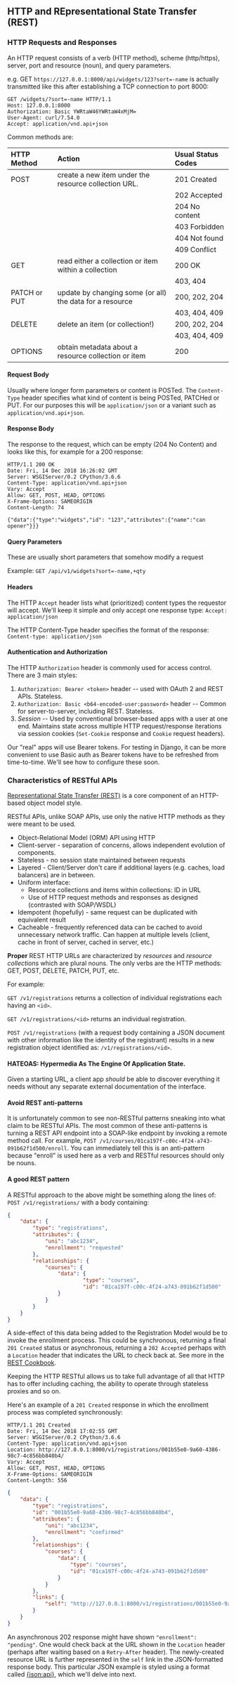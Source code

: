 ## HTTP and REpresentational State Transfer (REST)

### HTTP Requests and Responses

An HTTP request consists of a verb (HTTP method), scheme (http/https), server, port and
resource (noun), and query parameters.

e.g. GET `https://127.0.0.1:8000/api/widgets/123?sort=-name` is actually transmitted like this
after establishing a TCP connection to port 8000:

```text
GET /widgets/?sort=-name HTTP/1.1
Host: 127.0.0.1:8000
Authorization: Basic YWRtaW46YWRtaW4xMjM=
User-Agent: curl/7.54.0
Accept: application/vnd.api+json
```

Common methods are:

| **HTTP Method**       | **Action**            | **Usual Status Codes** |
| :-------------------- | :-------------------- | :-------------------- |
| POST                  | create a new item under the resource collection URL.  | 201 Created           |
|                       |                       | 202 Accepted          |
|                       |                       | 204 No content        |
|                       |                       | 403 Forbidden         |
|                       |                       | 404 Not found         |
|                       |                       | 409 Conflict          |
| GET                   | read either a collection or item within a collection  | 200 OK                |
|                       |                       | 403, 404              |
| PATCH or PUT          | update by changing some (or all) the data for a resource | 200, 202, 204         |
|                       |                       | 403, 404, 409         |
| DELETE                | delete an item (or collection!)  | 200, 202, 204         |
|                       |                       | 403, 404, 409         |
| OPTIONS               | obtain metadata about a resource collection or item | 200                   |


#### Request Body

Usually where longer form parameters or content is POSTed. The `Content-Type`
header specifies what kind of content is being POSTed, PATCHed or PUT.
For our purposes this will be `application/json` or a variant such as `application/vnd.api+json`.

#### Response Body

The response to the request, which can be empty (204 No Content) and
looks like this, for example for a 200 response:

```text
HTTP/1.1 200 OK
Date: Fri, 14 Dec 2018 16:26:02 GMT
Server: WSGIServer/0.2 CPython/3.6.6
Content-Type: application/vnd.api+json
Vary: Accept
Allow: GET, POST, HEAD, OPTIONS
X-Frame-Options: SAMEORIGIN
Content-Length: 74

{"data":{"type":"widgets","id": "123","attributes":{"name":"can opener"}}}
```

#### Query Parameters

These are usually short parameters that somehow modify a request

Example: `GET /api/v1/widgets?sort=-name,+qty`

#### Headers

The HTTP `Accept` header lists what (prioritized) content types the
requestor will accept. We'll keep it simple and only
accept one response type: `Accept: application/json`

The HTTP Content-Type header specifies the format of the response:
`Content-type: application/json`

#### Authentication and Authorization

The HTTP `Authorization` header is commonly used for access control. There
are 3 main styles:

1. `Authorization: Bearer <token>` header -- used with OAuth 2 and
   REST APIs. Stateless.
2. `Authorization: Basic <b64-encoded-user:password>` header --
   Common for server-to-server, including REST. Stateless.
3. *Session* -- Used by conventional browser-based apps with a user
   at one end. Maintains state across multiple HTTP request/response
   iterations via session cookies (`Set-Cookie` response and `Cookie` request headers).

Our "real" apps will use Bearer tokens. For testing in Django, it can be
more convenient to use Basic auth as Bearer tokens have to be refreshed
from time-to-time. We'll see how to configure these soon.

### Characteristics of RESTful APIs

[Representational State Transfer (REST)](https://en.wikipedia.org/wiki/Representational_state_transfer)
is a core component of an HTTP-based object model style.

RESTful APIs, unlike SOAP APIs, use only the native HTTP methods as they were meant to be used.

* Object-Relational Model (ORM) API using HTTP
* Client-server - separation of concerns, allows independent evolution of components.
* Stateless - no session state maintained between requests
* Layered - Client/Server don't care if additional layers (e.g. caches,
  load balancers) are in between.
* Uniform interface:
  - Resource collections and items within collections: ID in URL
  - Use of HTTP request methods and responses as designed (contrasted with SOAP/WSDL)
* Idempotent (hopefully) - same request can be duplicated with equivalent result
* Cacheable - frequently referenced data can be cached to avoid
  unnecessary network traffic. Can happen at multiple levels (client,
  cache in front of server, cached in server, etc.)

**Proper** REST HTTP URLs are characterized by _resources_ and _resource collections_
which are plural nouns. The only verbs are the HTTP methods: GET, POST, DELETE, PATCH, PUT, etc.

For example:

`GET /v1/registrations` returns a collection of individual registrations each having an `<id>`.

`GET /v1/registrations/<id>` returns an individual registration.

`POST /v1/registrations` (with
a request body containing a JSON document with other information like the identity of the registrant)
results in a new registration object identified as:
`/v1/registrations/<id>`.

#### HATEOAS: Hypermedia As The Engine Of Application State.

Given a starting URL, a client app *should* be able to discover everything it needs
without any separate external documentation of the interface.


#### Avoid REST anti-patterns

It is unfortunately common to see non-RESTful patterns sneaking into what claim to be RESTful APIs. The most
common of these anti-patterns is turning a REST API endpoint into a SOAP-like endpoint by invoking
a remote method call. For example, `POST /v1/courses/01ca197f-c00c-4f24-a743-091b62f1d500/enroll`.
You can immediately tell this is an anti-pattern because "enroll" is used here as a verb
and RESTful resources should only be nouns.

#### A good REST pattern

A RESTful approach to the above might be something along the lines of:
`POST /v1/registrations/` with a body containing:
```json
{
    "data": {
        "type": "registrations",
        "attributes": {
            "uni": "abc1234",
            "enrollment": "requested"
        },
        "relationships": {
            "courses": {
                "data": {
                        "type": "courses",
                        "id": "01ca197f-c00c-4f24-a743-091b62f1d500"
                }
            }
        }
    }
}
```

A side-effect of this data being added to the Registration Model would be to invoke the
enrollment process. This could be synchronous, returning a final `201 Created` status
or asynchronous, returning a `202 Accepted` perhaps with a `Location` header that indicates the URL
to check back at. See more in the [REST Cookbook](http://restcookbook.com/Resources/asynchroneous-operations/).

Keeping the HTTP RESTful allows us to take full advantage of all that HTTP has to offer including caching,
the ability to operate through stateless proxies and so on.

Here's an example of a `201 Created` response in which the enrollment process was completed synchronously:
```
HTTP/1.1 201 Created
Date: Fri, 14 Dec 2018 17:02:55 GMT
Server: WSGIServer/0.2 CPython/3.6.6
Content-Type: application/vnd.api+json
Location: http://127.0.0.1:8000/v1/registrations/001b55e0-9a60-4386-98c7-4c856bb840b4/
Vary: Accept
Allow: GET, POST, HEAD, OPTIONS
X-Frame-Options: SAMEORIGIN
Content-Length: 556
```
```json
{
    "data": {
        "type": "registrations",
		"id": "001b55e0-9a60-4386-98c7-4c856bb840b4",
        "attributes": {
            "uni": "abc1234",
            "enrollment": "confirmed"
        },
        "relationships": {
            "courses": {
                "data": {
                    "type": "courses",
                    "id": "01ca197f-c00c-4f24-a743-091b62f1d500"
                }
            }
        },
        "links": {
            "self": "http://127.0.0.1:8000/v1/registrations/001b55e0-9a60-4386-98c7-4c856bb840b4/"
        }
    }
}
```

An asynchronous 202 response might have shown `"enrollment": "pending"`. One would check back at the URL
shown in the `Location` header (perhaps after waiting based on a `Retry-After` header).
The newly-created resource URL is further represented in the `self` link in the JSON-formatted response body.
This particular JSON example is  styled using a format called [{json:api}](https://jsonapi.org), which
we'll delve into next.



